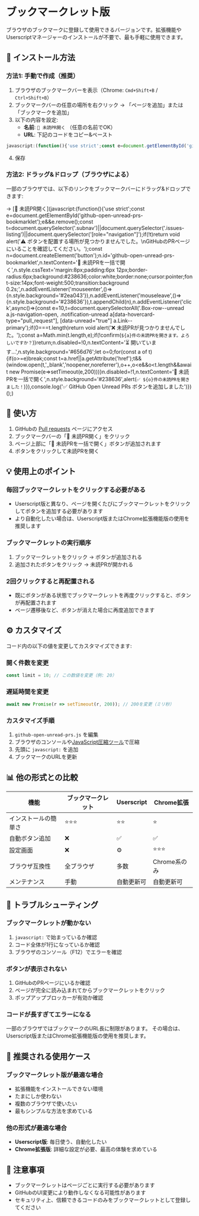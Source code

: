 # ブックマークレット版

ブラウザのブックマークに登録して使用できるバージョンです。拡張機能やUserscriptマネージャーのインストールが不要で、最も手軽に使用できます。

## 📌 インストール方法

### 方法1: 手動で作成（推奨）

1. ブラウザのブックマークバーを表示（Chrome: `Cmd+Shift+B` / `Ctrl+Shift+B`）
2. ブックマークバーの任意の場所を右クリック → 「ページを追加」または「ブックマークを追加」
3. 以下の内容を設定:
   - **名前**: `🔗 未読PR開く` （任意の名前でOK）
   - **URL**: 下記のコードをコピー&ペースト

```javascript
javascript:(function(){'use strict';const e=document.getElementById('github-open-unread-prs-bookmarklet');e&&e.remove();const t=document.querySelector('.subnav')||document.querySelector('.issues-listing')||document.querySelector('[role="navigation"]');if(!t)return void alert('⚠️ ボタンを配置する場所が見つかりませんでした。\nGitHubのPRページにいることを確認してください。');const n=document.createElement('button');n.id='github-open-unread-prs-bookmarklet',n.textContent='🔗 未読PRを一括で開く',n.style.cssText='margin:8px;padding:6px 12px;border-radius:6px;background:#238636;color:white;border:none;cursor:pointer;font-size:14px;font-weight:500;transition:background 0.2s;',n.addEventListener('mouseenter',()=>{n.style.background='#2ea043'}),n.addEventListener('mouseleave',()=>{n.style.background='#238636'}),t.appendChild(n),n.addEventListener('click',async()=>{const e=10,t=document.querySelectorAll('.Box-row--unread a.js-navigation-open, .notification-unread a[data-hovercard-type="pull_request"], [data-unread="true"] a.Link--primary');if(0===t.length)return void alert('❌ 未読PRが見つかりませんでした。');const a=Math.min(t.length,e);if(!confirm(`${a}件の未読PRを開きます。よろしいですか？`))return;n.disabled=!0,n.textContent='⏳ 開いています...',n.style.background='#656d76';let o=0;for(const a of t){if(o>=e)break;const t=a.href||a.getAttribute('href');t&&(window.open(t,'_blank','noopener,noreferrer'),o++,o<e&&o<t.length&&await new Promise(e=>setTimeout(e,200)))}n.disabled=!1,n.textContent='🔗 未読PRを一括で開く',n.style.background='#238636',alert(`✅ ${o}件の未読PRを開きました！`)}),console.log('✅ GitHub Open Unread PRs ボタンを追加しました')})();
```

4. 保存

### 方法2: ドラッグ&ドロップ（ブラウザによる）

一部のブラウザでは、以下のリンクをブックマークバーにドラッグ&ドロップできます:

→ [🔗 未読PR開く](javascript:(function(){'use strict';const e=document.getElementById('github-open-unread-prs-bookmarklet');e&&e.remove();const t=document.querySelector('.subnav')||document.querySelector('.issues-listing')||document.querySelector('[role="navigation"]');if(!t)return void alert('⚠️ ボタンを配置する場所が見つかりませんでした。\nGitHubのPRページにいることを確認してください。');const n=document.createElement('button');n.id='github-open-unread-prs-bookmarklet',n.textContent='🔗 未読PRを一括で開く',n.style.cssText='margin:8px;padding:6px 12px;border-radius:6px;background:#238636;color:white;border:none;cursor:pointer;font-size:14px;font-weight:500;transition:background 0.2s;',n.addEventListener('mouseenter',()=>{n.style.background='#2ea043'}),n.addEventListener('mouseleave',()=>{n.style.background='#238636'}),t.appendChild(n),n.addEventListener('click',async()=>{const e=10,t=document.querySelectorAll('.Box-row--unread a.js-navigation-open, .notification-unread a[data-hovercard-type="pull_request"], [data-unread="true"] a.Link--primary');if(0===t.length)return void alert('❌ 未読PRが見つかりませんでした。');const a=Math.min(t.length,e);if(!confirm(`${a}件の未読PRを開きます。よろしいですか？`))return;n.disabled=!0,n.textContent='⏳ 開いています...',n.style.background='#656d76';let o=0;for(const a of t){if(o>=e)break;const t=a.href||a.getAttribute('href');t&&(window.open(t,'_blank','noopener,noreferrer'),o++,o<e&&o<t.length&&await new Promise(e=>setTimeout(e,200)))}n.disabled=!1,n.textContent='🔗 未読PRを一括で開く',n.style.background='#238636',alert(`✅ ${o}件の未読PRを開きました！`)}),console.log('✅ GitHub Open Unread PRs ボタンを追加しました')})();)

## 🚀 使い方

1. GitHubの [Pull requests](https://github.com/pulls) ページにアクセス
2. ブックマークバーの「🔗 未読PR開く」をクリック
3. ページ上部に「🔗 未読PRを一括で開く」ボタンが追加されます
4. ボタンをクリックして未読PRを開く

## 💡 使用上のポイント

### 毎回ブックマークレットをクリックする必要がある

- Userscript版と異なり、ページを開くたびにブックマークレットをクリックしてボタンを追加する必要があります
- より自動化したい場合は、Userscript版またはChrome拡張機能版の使用を推奨します

### ブックマークレットの実行順序

1. ブックマークレットをクリック → ボタンが追加される
2. 追加されたボタンをクリック → 未読PRが開かれる

### 2回クリックすると再配置される

- 既にボタンがある状態でブックマークレットを再度クリックすると、ボタンが再配置されます
- ページ遷移後など、ボタンが消えた場合に再度追加できます

## ⚙️ カスタマイズ

コード内の以下の値を変更してカスタマイズできます:

### 開く件数を変更

```javascript
const limit = 10; // この数値を変更（例: 20）
```

### 遅延時間を変更

```javascript
await new Promise(r => setTimeout(r, 200)); // 200を変更（ミリ秒）
```

### カスタマイズ手順

1. `github-open-unread-prs.js` を編集
2. ブラウザのコンソールや[JavaScript圧縮ツール](https://javascript-minifier.com/)で圧縮
3. 先頭に `javascript:` を追加
4. ブックマークのURLを更新

## 📊 他の形式との比較

| 機能 | ブックマークレット | Userscript | Chrome拡張 |
|------|------------------|-----------|-----------|
| インストールの簡単さ | ⭐⭐⭐ | ⭐⭐ | ⭐ |
| 自動ボタン追加 | ❌ | ✅ | ✅ |
| 設定画面 | ❌ | ⚙️ | ⭐⭐⭐ |
| ブラウザ互換性 | 全ブラウザ | 多数 | Chrome系のみ |
| メンテナンス | 手動 | 自動更新可 | 自動更新可 |

## 🔧 トラブルシューティング

### ブックマークレットが動かない

1. `javascript:` で始まっているか確認
2. コード全体が1行になっているか確認
3. ブラウザのコンソール（F12）でエラーを確認

### ボタンが表示されない

1. GitHubのPRページにいるか確認
2. ページが完全に読み込まれてからブックマークレットをクリック
3. ポップアップブロッカーが有効か確認

### コードが長すぎてエラーになる

一部のブラウザではブックマークのURL長に制限があります。
その場合は、Userscript版またはChrome拡張機能版の使用を推奨します。

## 🎯 推奨される使用ケース

### ブックマークレット版が最適な場合

- 拡張機能をインストールできない環境
- たまにしか使わない
- 複数のブラウザで使いたい
- 最もシンプルな方法を求めている

### 他の形式が最適な場合

- **Userscript版**: 毎日使う、自動化したい
- **Chrome拡張版**: 詳細な設定が必要、最高の体験を求めている

## 📝 注意事項

- ブックマークレットはページごとに実行する必要があります
- GitHubのUI変更により動作しなくなる可能性があります
- セキュリティ上、信頼できるコードのみをブックマークレットとして登録してください
